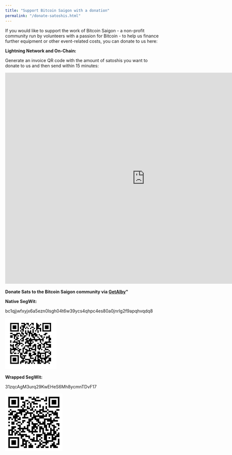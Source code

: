 ```yaml
---
title: "Support Bitcoin Saigon with a donation"
permalink: "/donate-satoshis.html"
---
```


If you would like to support the work of Bitcoin Saigon - a non-profit
community run by volunteers with a passion for Bitcoin - to help us
finance further equipment or other event-related costs, you can donate
to us here:

**Lightning Network and On-Chain:**

Generate an invoice QR code with the amount of satoshis you want to donate to us and then send within 15 minutes:

<iframe id="tips" width="900" height="680" src="https://lightning-tip.fly.dev/tip.html" style="border:none;"></iframe>

**Donate Sats to the Bitcoin Saigon community via [GetAlby](https://getalby.com/p/bitcoinsaigon)"**

**Native SegWit:**

bc1qjjwfxyjx6a5ezn0lsgh04t6w39ycs4qhpc4es80a0jnrlg2f9apqhvqdq8

![bc1qjjwfxyjx6a5ezn0lsgh04t6w39ycs4qhpc4es80a0jnrlg2f9apqhvqdq8](../assets/images/native-segwit-qr.jpg)

**Wrapped SegWit:**

31zqcAgM3urq29KwEHeS6Mh8ycmnTDvF17

![31zqcAgM3urq29KwEHeS6Mh8ycmnTDvF17](../assets/images/wrapped-segwit-qr.jpg)


<!-- **Donate to Bitcoin Saigon via [LNTXBot](https://lntxbot.com/@Bitcoin_Saigon) on Telegram**

[lntxbot.com/@Bitcoin_Saigon](https://lntxbot.com/@Bitcoin_Saigon)

![@Bitcoin_Saigon on Telegram](../assets/images/lntx-bot-qr-code.jpg)

LNURL1DP68GURN8GHJ7MRWW3UXYMM59E3K7MF0D3H82UNV9ACXZ7FLW4EK2UNWV9KK202ZD96XXMMFDE04XCTFVAHKURURZQE -->
